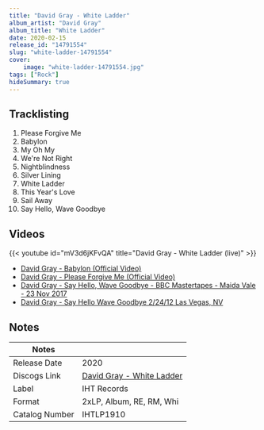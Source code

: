 ```yaml
---
title: "David Gray - White Ladder"
album_artist: "David Gray"
album_title: "White Ladder"
date: 2020-02-15
release_id: "14791554"
slug: "white-ladder-14791554"
cover:
    image: "white-ladder-14791554.jpg"
tags: ["Rock"]
hideSummary: true
---
```


## Tracklisting
1. Please Forgive Me
2. Babylon
3. My Oh My
4. We're Not Right
5. Nightblindness
6. Silver Lining
7. White Ladder
8. This Year's Love
9. Sail Away
10. Say Hello, Wave Goodbye

## Videos
{{< youtube id="mV3d6jKFvQA" title="David Gray - White Ladder (live)" >}}
- [David Gray - Babylon (Official Video)](https://www.youtube.com/watch?v=zI_SBAkdKzc)
- [David Gray - Please Forgive Me (Official Video)](https://www.youtube.com/watch?v=qmFRXwYKQwU)
- [David Gray - Say Hello, Wave Goodbye - BBC Mastertapes - Maida Vale - 23 Nov 2017](https://www.youtube.com/watch?v=jUZZyzHyqgM)
- [David Gray - Say Hello Wave Goodbye 2/24/12 Las Vegas, NV](https://www.youtube.com/watch?v=BXbeT2ta77Y)

## Notes

| Notes          |             |
| ---------------| ----------- |
| Release Date   | 2020 |
| Discogs Link   | [David Gray - White Ladder](https://www.discogs.com/release/14791554) |
| Label          | IHT Records |
| Format         | 2xLP, Album, RE, RM, Whi |
| Catalog Number | IHTLP1910 |

